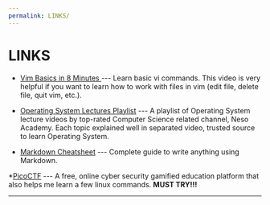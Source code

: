```yaml
---
permalink: LINKS/
---
```


# LINKS

* [Vim Basics in 8 Minutes ](https://youtu.be/ggSyF1SVFr4) ---
Learn basic vi commands.
This video is very helpful if you want to learn how to work with files in vim (edit file, delete file, quit vim, etc.).

* [Operating System Lectures Playlist](https://www.youtube.com/watch?v=vBURTt97EkA&list=PLBlnK6fEyqRiVhbXDGLXDk_OQAeuVcp2O) ---
A playlist of Operating System lecture videos by top-rated Computer Science related channel, Neso Academy.
Each topic explained well in separated video, trusted source to learn Operating System.

* [Markdown Cheatsheet](https://github.com/adam-p/markdown-here/wiki/Markdown-Cheatsheet) ---
Complete guide to write anything using Markdown.

*[PicoCTF](https://picoctf.org/) ---
A free, online cyber security gamified education platform that also helps me learn a few linux commands. **MUST TRY!!!**
<br>
<hr>
